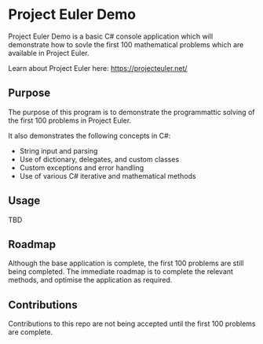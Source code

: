 # Project Euler Demo

Project Euler Demo is a basic C# console application which will demonstrate how to sovle the first 100 mathematical problems which are available in Project Euler.

Learn about Project Euler here: https://projecteuler.net/

## Purpose

The purpose of this program is to demonstrate the programmattic solving of the first 100 problems in Project Euler.

It also demonstrates the following concepts in C#:
* String input and parsing
* Use of dictionary, delegates, and custom classes
* Custom exceptions and error handling
* Use of various C# iterative and mathematical methods

## Usage

TBD

## Roadmap

Although the base application is complete, the first 100 problems are still being completed. The immediate roadmap is to complete the relevant methods, and optimise the application as required.

## Contributions

Contributions to this repo are not being accepted until the first 100 problems are complete.
